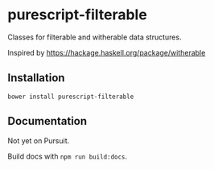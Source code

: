 # purescript-filterable

Classes for filterable and witherable data structures.

Inspired by https://hackage.haskell.org/package/witherable

## Installation

`bower install purescript-filterable`

## Documentation

Not yet on Pursuit.

Build docs with `npm run build:docs`.

